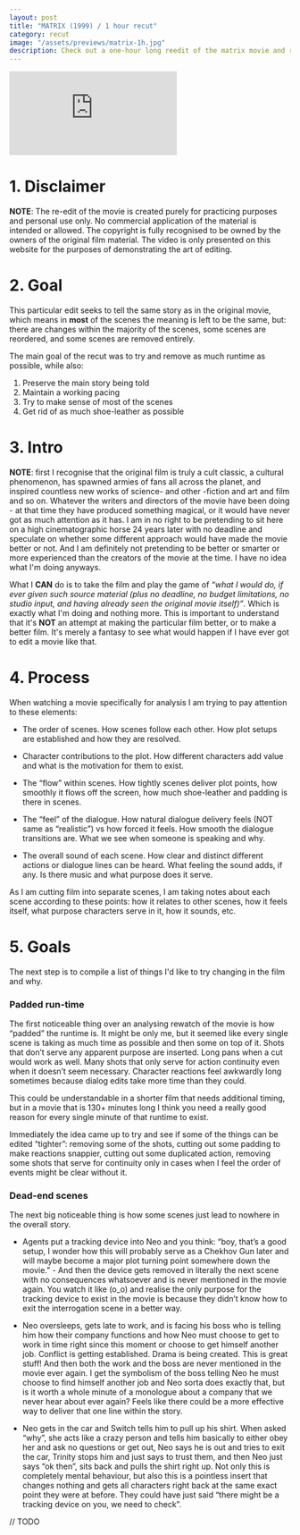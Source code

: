 ```yaml
---
layout: post
title: "MATRIX (1999) / 1 hour recut"
category: recut
image: "/assets/previews/matrix-1h.jpg"
description: Check out a one-hour long reedit of the matrix movie and read about the process of its creation. Film editing practice blog.
---
```


<iframe class="embed" frameborder="0" src="https://mega.nz/embed/YzFXmYRA#HZKGQgtosKMvs4q-BFL8yn5GlYkyd6VR57xsmTFmKf0" allowfullscreen ></iframe>

# 1. Disclaimer

**NOTE**: The re-edit of the movie is created purely for practicing purposes and personal use only. No commercial application of the material is intended or allowed. The copyright is fully recognised to be owned by the owners of the original film material. The video is only presented on this website for the purposes of demonstrating the art of editing. 

# 2. Goal

This particular edit seeks to tell the same story as in the original movie, which means in **most** of the scenes the meaning is left to be the same, but: there are changes within the majority of the scenes, some scenes are reordered, and some scenes are removed entirely.

The main goal of the recut was to try and remove as much runtime as possible, while also:

1. Preserve the main story being told
2. Maintain a working pacing
3. Try to make sense of most of the scenes
4. Get rid of as much shoe-leather as possible 

# 3. Intro

**NOTE**: first I recognise that the original film is truly a cult classic, a cultural phenomenon, has spawned armies of fans all across the planet, and inspired countless new works of science- and other -fiction and art and film and so on. Whatever the writers and directors of the movie have been doing - at that time they have produced something magical, or it would have never got as much attention as it has. I am in no right to be pretending to sit here on a high cinematographic horse 24 years later  with no deadline and speculate on whether some different approach would have made the movie better or not. And I am definitely not pretending to be better or smarter or more experienced than the creators of the movie at the time. I have no idea what I'm doing anyways.

What I **CAN** do is to take the film and play the game of _“what I would do, if ever given such source material (plus no deadline, no budget limitations, no studio input, and having already seen the original movie itself)”_. Which is exactly what I'm doing and nothing more. This is important to understand that it's **NOT** an attempt at making the particular film better, or to make a better film. It's merely a fantasy to see what would happen if I have ever got to edit a movie like that.

# 4. Process

When watching a movie specifically for analysis I am trying to pay attention to these elements:

- The order of scenes. How scenes follow each other. How plot setups are established and how they are resolved.


- Character contributions to the plot. How different characters add value and what is the motivation for them to exist.


- The “flow” within scenes. How tightly scenes deliver plot points, how smoothly it flows off the screen, how much shoe-leather and padding is there in scenes.


- The “feel” of the dialogue. How natural dialogue delivery feels (NOT same as “realistic”) vs how forced it feels. How smooth the dialogue transitions are. What we see when someone is speaking and why.


- The overall sound of each scene. How clear and distinct different actions or dialogue lines can be heard. What feeling the sound adds, if any. Is there music and what purpose does it serve.

As I am cutting film into separate scenes, I am taking notes about each scene according to these points: how it relates to other scenes, how it feels itself, what purpose characters serve in it, how it sounds, etc.

# 5. Goals

The next step is to compile a list of things I'd like to try changing in the film and why.

### Padded run-time

The first noticeable thing over an analysing rewatch of the movie is how “padded” the runtime is. It might be only me, but it seemed like every single scene is taking as much time as possible and then some on top of it. Shots that don’t serve any apparent purpose are inserted. Long pans when a cut would work as well. Many shots that only serve for action continuity even when it doesn’t seem necessary. Character reactions feel awkwardly long sometimes because dialog edits take more time than they could.

This could be understandable in a shorter film that needs additional timing, but in a movie that is 130+ minutes long I think you need a really good reason for every single minute of that runtime to exist.

Immediately the idea came up to try and see if some of the things can be edited “tighter”: removing some of the shots, cutting out some padding to make reactions snappier, cutting out some duplicated action, removing some shots that serve for continuity only in cases when I feel the order of events might be clear without it.

### Dead-end scenes

The next big noticeable thing is how some scenes just lead to nowhere in the overall story.

- Agents put a tracking device into Neo and you think: “boy, that’s a good setup, I wonder how this will probably serve as a Chekhov Gun later and will maybe become a major plot turning point somewhere down the movie.” - And then the device gets removed in literally the next scene with no consequences whatsoever and is never mentioned in the movie again. You watch it like (o_o) and realise the only purpose for the tracking device to exist in the movie is because they didn’t know how to exit the interrogation scene in a better way.


- Neo oversleeps, gets late to work, and is facing his boss who is telling him how their company functions and how Neo must choose to get to work in time right since this moment or choose to get himself another job. Conflict is getting established. Drama is being created. This is great stuff! And then both the work and the boss are never mentioned in the movie ever again. I get the symbolism of the boss telling Neo he must choose to find himself another job and Neo sorta does exactly that, but is it worth a whole minute of a monologue about a company that we never hear about ever again? Feels like there could be a more effective way to deliver that one line within the story.


- Neo gets in the car and Switch tells him to pull up his shirt. When asked “why”, she acts like a crazy person and tells him basically to either obey her and ask no questions or get out, Neo says he is out and tries to exit the car, Trinity stops him and just says to trust them, and then Neo just says “ok then”, sits back and pulls the shirt right up. Not only this is completely mental behaviour, but also this is a pointless insert that changes nothing and gets all characters right back at the same exact point they were at before. They could have just said “there might be a tracking device on you, we need to check”.

// TODO